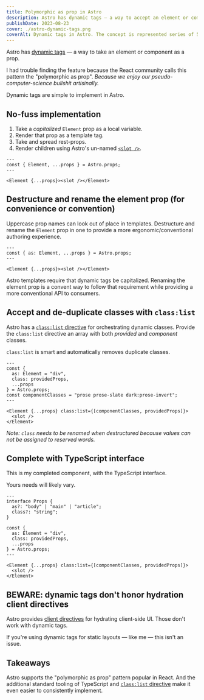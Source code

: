 ```yaml
---
title: Polymorphic as prop in Astro
description: Astro has dynamic tags — a way to accept an element or component as a prop. And they're totally different than React's polymorphic as prop pattern.
publishDate: 2023-08-23
cover: ./astro-dynamic-tags.png
coverAlt: Dynamic tags in Astro. The concept is represented series of 5 gems with varying color shape.
---
```


Astro has [dynamic tags][] — a way to take an element or component as a prop.

I had trouble finding the feature because the React community calls this pattern the "polymorphic as prop". _Because we enjoy our pseudo-computer-science bullshit artisinally._

Dynamic tags are simple to implement in Astro.

## No-fuss implementation

1. Take a _capitalized_ `Element` prop as a local variable.
1. Render that prop as a template tag.
1. Take and spread rest-props.
1. Render children using Astro's un-named [`<slot />`][].

```astro
---
const { Element, ...props } = Astro.props;
---

<Element {...props}><slot /></Element>
```

## Destructure and rename the element prop (for convenience or convention)

Uppercase prop names can look out of place in templates.
Destructure and rename the `Element` prop in one to provide a more ergonomic/conventional authoring experience.

```astro ins=/as: Element, /
---
const { as: Element, ...props } = Astro.props;
---

<Element {...props}><slot /></Element>
```

Astro templates require that dynamic tags be capitalized. Renaming the element prop is a convent way to follow that requirement while providing a more conventional API to consumers.

## Accept and de-duplicate classes with `class:list`

Astro has a [`class:list` directive][] for orchestrating dynamic classes.
Provide the `class:list` directive an array with both _provided_ and _component_ classes.

`class:list` is smart and automatically removes duplicate classes.

```astro lang="astro" ins={4, 7, 10} ins=/class:list.*}/
---
const {
  as: Element = "div",
  class: providedProps,
  ...props
} = Astro.props;
const componentClasses = "prose prose-slate dark:prose-invert";
---

<Element {...props} class:list={[componentClasses, providedProps]}>
  <slot />
</Element>
```

_Note: `class` needs to be renamed when destructured because values can not be assigned to reserved words._

## Complete with TypeScript interface

This is my completed component, with the TypeScript interface.

Yours needs will likely vary.

```astro ins={2-5}
---
interface Props {
  as?: "body" | "main" | "article";
  class?: "string";
}

const {
  as: Element = "div",
  class: providedProps,
  ...props
} = Astro.props;
---

<Element {...props} class:list={[componentClasses, providedProps]}>
  <slot />
</Element>
```

## BEWARE: dynamic tags don't honor hydration client directives

Astro provides [client directives][] for hydrating client-side UI.
Those don't work with dynamic tags.

If you're using dynamic tags for static layouts — like me — this isn't an issue.

## Takeaways

Astro supports the "polymorphic as prop" pattern popular in React.
And the additional standard tooling of TypeScript and [`class:list` directive][] make it even easier to consistently implement.

[dynamic tags]: https://docs.astro.build/en/core-concepts/astro-syntax/#dynamic-tags
[`<slot />`]: https://docs.astro.build/en/core-concepts/astro-components/#slots
[`class:list` directive]: https://docs.astro.build/en/reference/directives-reference/#classlist
[client directives]: https://docs.astro.build/en/reference/directives-reference/#client-directives
